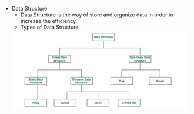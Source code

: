 - Data Structure
    - Data Structure is the way of store and organize data in order to increase the efficiency.
    - Types of Data Structure.
    <img src="./Image/type.png">